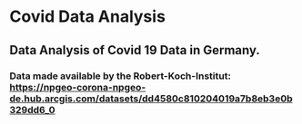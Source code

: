 # Covid Data Analysis
 
## Data Analysis of Covid 19 Data in Germany. 
### Data made available by the Robert-Koch-Institut: https://npgeo-corona-npgeo-de.hub.arcgis.com/datasets/dd4580c810204019a7b8eb3e0b329dd6_0

